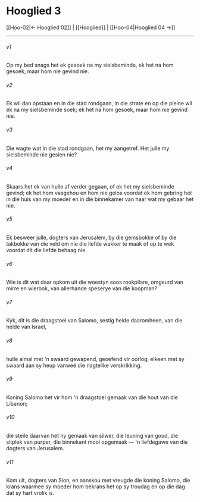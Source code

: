 # Hooglied 3

[[Hoo-02|← Hooglied 02]] | [[Hooglied]] | [[Hoo-04|Hooglied 04 →]]
***

###### v1
Op my bed snags het ek gesoek na my sielsbeminde, ek het na hom gesoek, maar hom nie gevind nie. 
###### v2
Ek wil dan opstaan en in die stad rondgaan, in die strate en op die pleine wil ek na my sielsbeminde soek; ek het na hom gesoek, maar hom nie gevind nie. 
###### v3
Die wagte wat in die stad rondgaan, het my aangetref. Het julle my sielsbeminde nie gesien nie? 
###### v4
Skaars het ek van hulle af verder gegaan, of ek het my sielsbeminde gevind; ek het hom vasgehou en hom nie gelos voordat ek hom gebring het in die huis van my moeder en in die binnekamer van haar wat my gebaar het nie. 
###### v5
Ek besweer julle, dogters van Jerusalem, by die gemsbokke of by die takbokke van die veld om nie die liefde wakker te maak of op te wek voordat dit die liefde behaag nie. 
###### v6
Wie is dit wat daar opkom uit die woestyn soos rookpilare, omgeurd van mirre en wierook, van allerhande speserye van die koopman? 
###### v7
Kyk, dit is die draagstoel van Salomo, sestig helde daaromheen, van die helde van Israel, 
###### v8
hulle almal met 'n swaard gewapend, geoefend vir oorlog, elkeen met sy swaard aan sy heup vanweë die nagtelike verskrikking. 
###### v9
Koning Salomo het vir hom 'n draagstoel gemaak van die hout van die Líbanon; 
###### v10
die steile daarvan het hy gemaak van silwer, die leuning van goud, die sitplek van purper, die binnekant mooi opgemaak — 'n liefdegawe van die dogters van Jerusalem. 
###### v11
Kom uit, dogters van Sion, en aanskou met vreugde die koning Salomo, die krans waarmee sy moeder hom bekrans het op sy troudag en op die dag dat sy hart vrolik is. 
